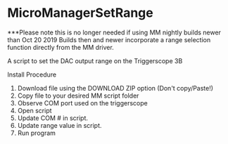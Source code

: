 # MicroManagerSetRange
***Please note this is no longer needed if using MM nightly builds newer than Oct 20 2019
Builds then and newer incorporate a range selection function directly from the MM driver. 

A script to set the DAC output range on the Triggerscope 3B

Install Procedure

1. Download file using the DOWNLOAD ZIP option (Don't copy/Paste!)
2. Copy file to your desired MM script folder
3. Observe COM port used on the triggerscope
4. Open script
5. Update COM # in script.
6. Update range value in script. 
7. Run program
